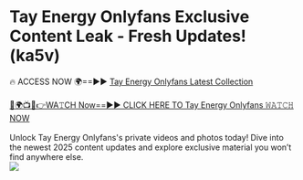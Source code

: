 # Tay Energy Onlyfans Exclusive Content Leak - Fresh Updates! (ka5v)

🔥 ACCESS NOW 🌍==►► <a href="https://tinyurl.com/kvy9nzfs" rel="nofollow">Tay Energy Onlyfans Latest Collection</a>
<br><br>
[🔴🌍📺📱👉WA𝚃CH Now==►► CLICK HERE TO Tay Energy Onlyfans 𝚆𝙰𝚃𝙲𝙷 NOW](https://tinyurl.com/kvy9nzfs)
<br><br>
Unlock Tay Energy Onlyfans's private videos and photos today! Dive into the newest 2025 content updates and explore exclusive material you won’t find anywhere else.
<br>
<a href="https://tinyurl.com/kvy9nzfs" rel="nofollow" data-target="animated-image.originalLink"><img src="https://camo.githubusercontent.com/8a4f000d20f83aca3bf7ec5f350d767afa0574a8a352519fd8cfa583a6f93a33/68747470733a2f2f692e696d6775722e636f6d2f644a486b345a712e676966" data-canonical-src="https://i.imgur.com/dJHk4Zq.gif" style="max-width: 100%; display: inline-block;" data-target="animated-image.originalImage"></a>
<br>
